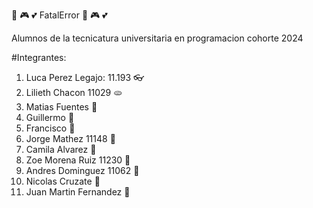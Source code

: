 :mate: :video_game: :two_hearts:  FatalError  :mate: :video_game: :two_hearts:

Alumnos de la tecnicatura universitaria en programacion cohorte 2024

#Integrantes:

1. Luca Perez Legajo: 11.193 :eyeglasses: 
2. Lilieth Chacon 11029 :flatbread: 
3. Matias Fuentes :rose: 
4. Guillermo :ninja:  
5. Francisco :nail_care: 
6. Jorge Mathez 11148 :poultry_leg: 
7. Camila Alvarez :smoking:  
8. Zoe Morena Ruiz 11230 :teddy_bear: 
9. Andres Dominguez 11062 :musical_keyboard: 
10. Nicolas Cruzate :new_moon_with_face: 
11. Juan Martin Fernandez :volleyball: 
